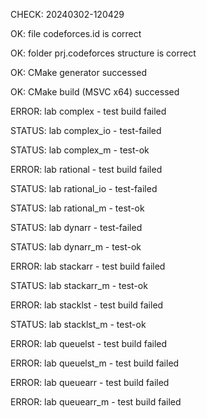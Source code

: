 CHECK: 20240302-120429
OK: file codeforces.id is correct
OK: folder prj.codeforces structure is correct
OK: CMake generator successed
OK: CMake build (MSVC x64) successed
ERROR: lab complex - test build failed
STATUS: lab complex_io - test-failed
STATUS: lab complex_m - test-ok
ERROR: lab rational - test build failed
STATUS: lab rational_io - test-failed
STATUS: lab rational_m - test-ok
STATUS: lab dynarr - test-failed
STATUS: lab dynarr_m - test-ok
ERROR: lab stackarr - test build failed
STATUS: lab stackarr_m - test-ok
ERROR: lab stacklst - test build failed
STATUS: lab stacklst_m - test-ok
ERROR: lab queuelst - test build failed
ERROR: lab queuelst_m - test build failed
ERROR: lab queuearr - test build failed
ERROR: lab queuearr_m - test build failed
